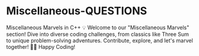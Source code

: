 # Miscellaneous-QUESTIONS
 Miscellaneous Marvels in C++ 💡 Welcome to our "Miscellaneous Marvels" section! Dive into diverse coding challenges, from classics like Three Sum to unique problem-solving adventures. Contribute, explore, and let's marvel together! 🚀🌟 Happy Coding! 

